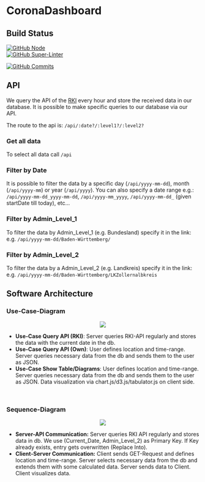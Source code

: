 # CoronaDashboard

## Build Status

[![GitHub Node](https://github.com/FelixGeisler/CoronaDashboard/workflows/Node.js%20CI/badge.svg)](https://github.com/actions/starter-workflows)  
[![GitHub Super-Linter](https://github.com/FelixGeisler/CoronaDashboard/workflows/Lint%20Code%20Base/badge.svg)](https://github.com/marketplace/actions/super-linter)

[![GitHub Commits](https://img.shields.io/github/commit-activity/w/FelixGeisler/CoronaDashboard)](https://github.com/FelixGeisler/CoronaDashboard/commits/main)

## API

We query the API of the [RKI](https://npgeo-corona-npgeo-de.hub.arcgis.com/datasets/917fc37a709542548cc3be077a786c17_0) every hour and store the received data in our database. It is possible to make specific queries to our database via our API.

The route to the api is: `/api/:date?/:level1?/:level2?`

### Get all data

To select all data call `/api`
<br>

### Filter by Date

It is possible to filter the data by a specific day (`/api/yyyy-mm-dd`), month (`/api/yyyy-mm`) or year (`/api/yyyy`).
You can also specify a date range e.g.: `/api/yyyy-mm-dd_yyyy-mm-dd`, `/api/yyyy-mm_yyyy`, `/api/yyyy-mm-dd_` (given startDate till today), etc...
<br>

### Filter by Admin_Level_1

To filter the data by Admin_Level_1 (e.g. Bundesland) specify it in the link: e.g. `/api/yyyy-mm-dd/Baden-Württemberg/`
<br>

### Filter by Admin_Level_2

To filter the data by a Admin_Level_2 (e.g. Landkreis) specify it in the link: e.g. `/api/yyyy-mm-dd/Baden-Württemberg/LKZollernalbkreis`
<br>

## Software Architecture

### Use-Case-Diagram

<div align='center'>
<img src='http://www.plantuml.com/plantuml/png/XO_1JeD048Rl-nH_wWKExGCOqbJbuas3nFCKHjXqsMrc5xKQtrsd6e6BNWZ_zq--cTt5H9B6mHd7JmafG6pN9xHMk4asU1CFrXz9QC2HcWDr7DF9CRGctpas5Sip2oYYCjIa8AZZTwwD-Ht3wYP8y8IIOhyF9EqA5_Gs2kFT0425zHhPezZ4UaPvdIjU4XIR3RBxaUM4gxlR_195ONtZnfQtMnsVb-ghpl3ygJLdLHzUy41xnp_w2Spjkapb_9hOj-fU6afBdT0Gyyc_BFwLJTLqvso1Fa3P5FyqVfZTryyuk4y0'/>
</div>

- <b>Use-Case Query API (RKI)</b>:
Server queries RKI-API regularly and stores the data with the current date in the db.
- <b>Use-Case Query API (Own)</b>:
    User defines location and time-range. Server queries necessary data from the db and sends them to the user as JSON.
- <b>Use-Case Show Table/Diagrams</b>:
    User defines location and time-range. Server queries necessary data from the db and sends them to the user as JSON. Data visualization via chart.js/d3.js/tabulator.js on client side.
<br>

### Sequence-Diagram

<div align='center'>
<img src='http://www.plantuml.com/plantuml/png/RP3DReCm48JlVefLSkO5E5H92OfGKHebg3qlPDLQCZy2Ewhoz3MuNGpn9O7PcUMRtGqQUsrg9Shs1n8bgT6mnOVfINHs8YlPePNSH51p0siKa_jA_PtwaFkJIZTSg0VKME90ootxSpQ4TcmkRzautCpsOz-Q3hQv_FhMhyhG7q5aNP2qTMqQMQ6MRICO0AANULCCnxGGM6bvHqqU9Kkk9hzx4Fm4aLt9qHYkwUaWRXI8iCJ5VInMOxYavtoVf92TYlUnRQ2f0ujSUbLsJU_-mCTqpSEVjmtoD2d4lx0kEEhBg3TCK5L6JHo3VmLUvYTjrB4zNurTCprxF-HWKCa7JRVPsHzJgry0'>
</div>

- <b>Server-API Communication:</b>
    Server queries RKI API regularly and stores data in db. We use (Current_Date, Admin_Level_2) as Primary Key. If Key already exists, entry gets overwritten (Replace Into).
- <b>Client-Server Communication:</b>
    Client sends GET-Request and defines location and time-range. Server selects necessary data from the db and extends them with some calculated data. Server sends data to Client. Client visualizes data.
